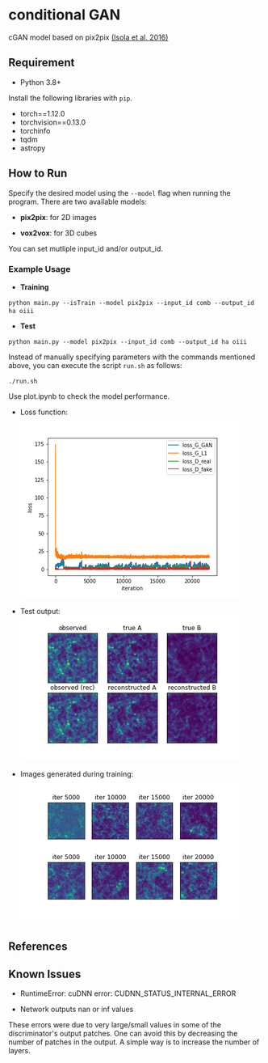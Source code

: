 # conditional GAN

cGAN model based on pix2pix [(Isola et al. 2016)](https://github.com/eriklindernoren/PyTorch-GAN)

## Requirement

- Python 3.8+

Install the following libraries with `pip`.
- torch==1.12.0
- torchvision==0.13.0
- torchinfo
- tqdm
- astropy

## How to Run

Specify the desired model using the `--model` flag when running the program. There are two available models:

- **pix2pix**: for 2D images

- **vox2vox**: for 3D cubes

You can set mutliple input_id and/or output_id.


### Example Usage

- **Training**
```
python main.py --isTrain --model pix2pix --input_id comb --output_id ha oiii
```

- **Test**
```
python main.py --model pix2pix --input_id comb --output_id ha oiii
```

Instead of manually specifying parameters with the commands mentioned above, you can execute the script `run.sh` as follows: 
```
./run.sh
```


Use plot.ipynb to check the model performance. 

- Loss function:  
![loss](image/loss.png) 

- Test output:  
![test](image/test_image.png) 

- Images generated during training:  
![iter](image/training_iter.png)



## References


## Known Issues

- RuntimeError: cuDNN error: CUDNN_STATUS_INTERNAL_ERROR

- Network outputs nan or inf values

These errors were due to very large/small values in some of the discriminator's output patches. One can avoid this by decreasing the number of patches in the output. A simple way is to increase the number of layers.
 

